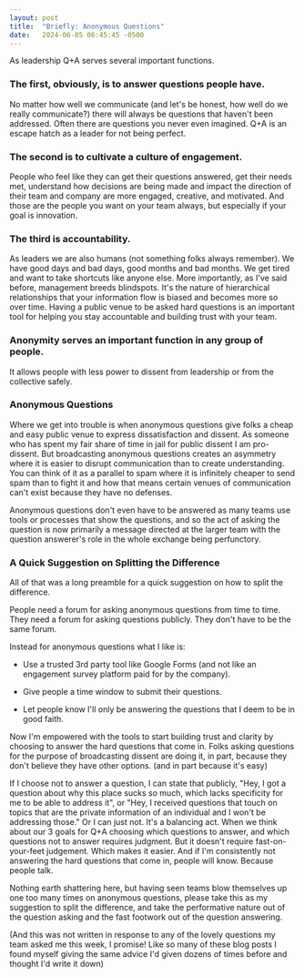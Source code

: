 ```yaml
---
layout: post
title:  "Briefly: Anonymous Questions"
date:   2024-06-05 06:45:45 -0500
---
```


As leadership Q+A serves several important functions.

### The first, obviously, is to answer questions people have. 

No matter how well we communicate (and let's be honest, how well do we really communicate?) there will always be questions that haven't been addressed. Often there are questions you never even imagined. Q+A is an escape hatch as a leader for not being perfect. 

### The second is to cultivate a culture of engagement. 

People who feel like they can get their questions answered, get their needs met, understand how decisions are being made and impact the direction of their team and company are more engaged, creative, and motivated. And those are the people you want on your team always, but especially if your goal is innovation.

### The third is accountability. 

As leaders we are also humans (not something folks always remember). We have good days and bad days, good  months and bad months. We get tired and want to take shortcuts like anyone else. More importantly, as I've said before, management breeds blindspots. It's the nature of hierarchical relationships that your information flow is biased and becomes more so over time. Having a public venue to be asked hard questions is an important tool for helping you stay accountable and building trust with your team.

### Anonymity serves an important function in any group of people.

It allows people with less power to dissent from leadership or from the collective safely. 

### Anonymous Questions

Where we get into trouble is when anonymous questions give folks a cheap and easy public venue to express dissatisfaction and dissent. As someone who has spent my fair share of time in jail for public dissent I am pro-dissent. But broadcasting anonymous questions creates an asymmetry where it is easier to disrupt communication than to create understanding. You can think of it as a parallel to spam where it is infinitely cheaper to send spam than to fight it and how that means certain venues of communication can't exist because they have no defenses.

Anonymous questions don't even have to be answered as many teams use tools or processes that show the questions, and so the act of asking the question is now primarily a message directed at the larger team with the question answerer's role in the whole exchange being perfunctory. 

### A Quick Suggestion on Splitting the Difference

All of that was a long preamble for a quick suggestion on how to split the difference.

People need a forum for asking anonymous questions from time to time. They need a forum for asking questions publicly. They don't have to be the same forum.

Instead for anonymous questions what I like is:

* Use a trusted 3rd party tool like Google Forms (and not like an engagement survey platform paid for by the company).

* Give people a time window to submit their questions.

* Let people know I'll only be answering the questions that I deem to be in good faith.

Now I'm empowered with the tools to start building trust and clarity by choosing to answer the hard questions that come in. Folks asking questions for the purpose of broadcasting dissent are doing it, in part, because they don't believe they have other options. (and in part because it's easy)

If I choose not to answer a question, I can state that publicly, "Hey, I got a question about why this place sucks so much, which lacks specificity for me to be able to address it", or "Hey, I received questions that touch on topics that are the private information of an individual and I won't be addressing those."  Or I can just not. It's a balancing act. When we think about our 3 goals for Q+A choosing which questions to answer, and which questions not to answer requires judgment. But it doesn't require fast-on-your-feet judgement. Which makes it easier. And if I'm consistently not answering the hard questions that come in, people will know. Because people talk. 

Nothing earth shattering here, but having seen teams blow themselves up one too many times on anonymous questions, please take this as my suggestion to split the difference, and take the performative nature out of the question asking and the fast footwork out of the question answering.

(And this was not written in response to any of the lovely questions my team asked me this week, I promise! Like so many of these blog posts I found myself giving the same advice I'd given dozens of times before and thought I'd write it down)
